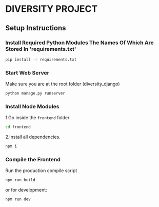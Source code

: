 # DIVERSITY PROJECT 

## Setup Instructions

### Install Required Python Modules The Names Of Which Are Stored In 'requirements.txt' 

```bash
pip install -r requirements.txt
```

### Start Web Server

Make sure you are at the root folder (diversity_django)

```bash
python manage.py runserver
```

### Install Node Modules

1.Go inside the ```frontend``` folder 
```bash
cd frontend
```
2.Install all dependencies.
```bash
npm i
```

### Compile the Frontend

Run the production compile script
```bash
npm run build
```
or for development:
```bash
npm run dev
```